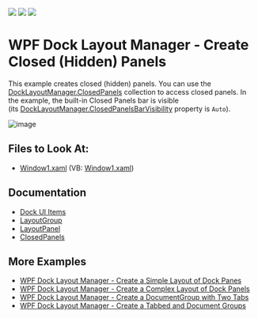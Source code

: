 <!-- default badges list -->
![](https://img.shields.io/endpoint?url=https://codecentral.devexpress.com/api/v1/VersionRange/128643277/21.1.5%2B)
[![](https://img.shields.io/badge/Open_in_DevExpress_Support_Center-FF7200?style=flat-square&logo=DevExpress&logoColor=white)](https://supportcenter.devexpress.com/ticket/details/E1640)
[![](https://img.shields.io/badge/📖_How_to_use_DevExpress_Examples-e9f6fc?style=flat-square)](https://docs.devexpress.com/GeneralInformation/403183)
<!-- default badges end -->

# WPF Dock Layout Manager - Create Closed (Hidden) Panels

This example creates closed (hidden) panels. You can use the [DockLayoutManager.ClosedPanels](https://docs.devexpress.com/WPF/DevExpress.Xpf.Docking.DockLayoutManager.ClosedPanels) collection to access closed panels. In the example, the built-in Closed Panels bar is visible (its [DockLayoutManager.ClosedPanelsBarVisibility](https://docs.devexpress.com/WPF/DevExpress.Xpf.Docking.DockLayoutManager.ClosedPanelsBarVisibility) property is `Auto`).

![image](https://user-images.githubusercontent.com/12169834/173889213-56414696-a358-4a2c-8c74-540d909e167e.png)


<!-- default file list -->
## Files to Look At:

* [Window1.xaml](./CS/CreateHiddenPanel_Ex/Window1.xaml) (VB: [Window1.xaml](./VB/CreateHiddenPanel_Ex/Window1.xaml))
<!-- default file list end -->

## Documentation

- [Dock UI Items](https://docs.devexpress.com/WPF/7209/controls-and-libraries/layout-management/dock-windows/dock-items)
- [LayoutGroup](https://docs.devexpress.com/WPF/DevExpress.Xpf.Docking.LayoutGroup)
- [LayoutPanel](https://docs.devexpress.com/WPF/DevExpress.Xpf.Docking.LayoutPanel)
- [ClosedPanels](https://docs.devexpress.com/WPF/DevExpress.Xpf.Docking.DockLayoutManager.ClosedPanels)

## More Examples

- [WPF Dock Layout Manager - Create a Simple Layout of Dock Panes](https://github.com/DevExpress-Examples/how-to-create-a-simple-layout-of-dock-panes-e1600)
- [WPF Dock Layout Manager - Create a Complex Layout of Dock Panels](https://github.com/DevExpress-Examples/how-to-create-a-complex-layout-of-dock-panels-e1663)
- [WPF Dock Layout Manager - Сreate a DocumentGroup with Two Tabs](https://github.com/DevExpress-Examples/how-to-create-a-documentgroup-with-two-tabs-e1670)
- [WPF Dock Layout Manager - Create a Tabbed and Document Groups](https://github.com/DevExpress-Examples/how-to-create-a-tabbedgroup-and-documentgroup-groups-e1656)
